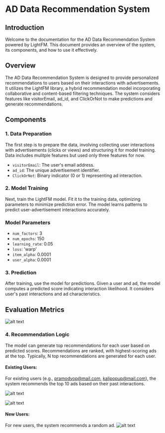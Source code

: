 # AD Data Recommendation System 

## Introduction

Welcome to the documentation for the AD Data Recommendation System powered by LightFM. This document provides an overview of the system, its components, and how to use it effectively.

## Overview

The AD Data Recommendation System is designed to provide personalized recommendations to users based on their interactions with advertisements. It utilizes the LightFM library, a hybrid recommendation model incorporating collaborative and content-based filtering techniques. The system considers features like visitorEmail, ad_id, and ClickOrNot to make predictions and generate recommendations.

## Components

### 1. Data Preparation

The first step is to prepare the data, involving collecting user interactions with advertisements (clicks or views) and structuring it for model training. Data includes mulitple features but used only three features for now. 

- `visitorEmail`: The user's email address.
- `ad_id`: The unique advertisement identifier.
- `ClickOrNot`: Binary indicator (0 or 1) representing ad interaction.

### 2. Model Training

Next, train the LightFM model. Fit it to the training data, optimizing parameters to minimize prediction error. The model learns patterns to predict user-advertisement interactions accurately.


### Model Parameters

- `num_factors`: 3
- `num_epochs`: 150
- `learning_rate`: 0.05
- `loss`: 'warp'
- `item_alpha`: 0.0001
- `user_alpha`: 0.0001


### 3. Prediction

After training, use the model for predictions. Given a user and ad, the model computes a predicted score indicating interaction likelihood. It considers user's past interactions and ad characteristics.

## Evaluation Metrics

![alt text](<Screenshot from 2024-04-02 15-21-29.png>)

### 4. Recommendation Logic

The model can generate top recommendations for each user based on predicted scores. Recommendations are ranked, with highest-scoring ads at the top. Typically, N top recommendations are generated for each user.

#### Existing Users: 
For existing users (e.g., pramodyop@mail.com, kalipopup@mail.com), the system recommends the top 10 ads based on their past interactions.



![alt text](<Screenshot from 2024-04-09 14-47-12.png>)



![alt text](<Screenshot from 2024-04-09 14-45-28.png>)


#### New Users: 
For new users, the system recommends a random ad.
![alt text](<Screenshot from 2024-04-09 14-48-41.png>)